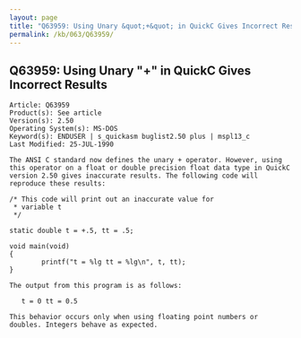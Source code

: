 ```yaml
---
layout: page
title: "Q63959: Using Unary &quot;+&quot; in QuickC Gives Incorrect Results"
permalink: /kb/063/Q63959/
---
```


## Q63959: Using Unary &quot;+&quot; in QuickC Gives Incorrect Results

	Article: Q63959
	Product(s): See article
	Version(s): 2.50
	Operating System(s): MS-DOS
	Keyword(s): ENDUSER | s_quickasm buglist2.50 plus | mspl13_c
	Last Modified: 25-JUL-1990
	
	The ANSI C standard now defines the unary + operator. However, using
	this operator on a float or double precision float data type in QuickC
	version 2.50 gives inaccurate results. The following code will
	reproduce these results:
	
	/* This code will print out an inaccurate value for
	 * variable t
	 */
	
	static double t = +.5, tt = .5;
	
	void main(void)
	{
	        printf("t = %lg tt = %lg\n", t, tt);
	}
	
	The output from this program is as follows:
	
	   t = 0 tt = 0.5
	
	This behavior occurs only when using floating point numbers or
	doubles. Integers behave as expected.
